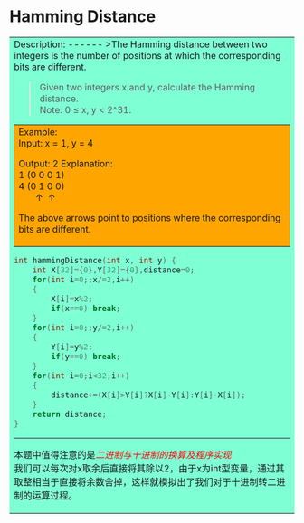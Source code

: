  Hamming Distance
 ====================
 <table><tr><td bgcolor=aquamarine>
 Description:
 ------
 >The Hamming distance between two integers is the number of positions at which the corresponding bits are different.

>Given two integers x and y, calculate the Hamming distance.<br>
Note:
0 ≤ x, y < 2^31. 
<table><tr><td bgcolor=orange>Example:<br>
Input: x = 1, y = 4

Output: 2
Explanation:<br>
1   (0 0 0 1)<br>
4   (0 1 0 0)<br>
&nbsp;&nbsp;&nbsp;&nbsp;&nbsp;&nbsp;&nbsp;↑&nbsp;   ↑<br>

The above arrows point to positions where the corresponding bits are different.</td></tr></table>

```cpp
int hammingDistance(int x, int y) {
    int X[32]={0},Y[32]={0},distance=0;
    for(int i=0;;x/=2,i++)
    {
        X[i]=x%2;
        if(x==0) break;
    }
    for(int i=0;;y/=2,i++)
    {
        Y[i]=y%2;
        if(y==0) break;
    }
    for(int i=0;i<32;i++)
    {
        distance+=(X[i]>Y[i]?X[i]-Y[i]:Y[i]-X[i]);
    }
    return distance;
}
```
-----------------------
本题中值得注意的是<font color=red>*二进制与十进制的换算及程序实现*</font><br>
我们可以每次对x取余后直接将其除以2，由于x为int型变量，通过其取整相当于直接将余数舍掉，这样就模拟出了我们对于十进制转二进制的运算过程。</td></tr></table>
